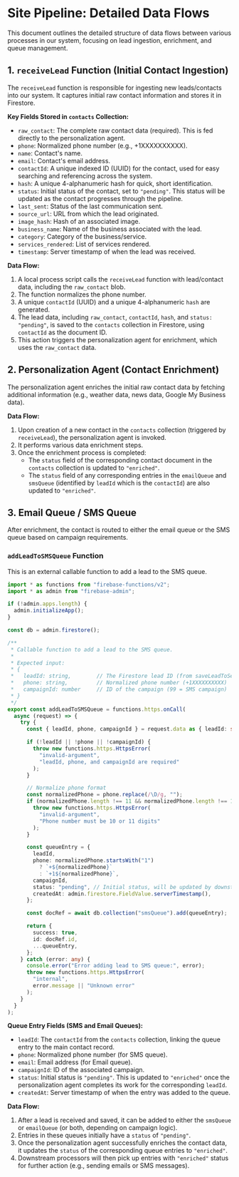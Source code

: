 # Site Pipeline: Detailed Data Flows

This document outlines the detailed structure of data flows between various processes in our system, focusing on lead ingestion, enrichment, and queue management.

## 1. `receiveLead` Function (Initial Contact Ingestion)

The `receiveLead` function is responsible for ingesting new leads/contacts into our system. It captures initial raw contact information and stores it in Firestore.

**Key Fields Stored in `contacts` Collection:**
*   `raw_contact`: The complete raw contact data (required). This is fed directly to the personalization agent.
*   `phone`: Normalized phone number (e.g., +1XXXXXXXXXX).
*   `name`: Contact's name.
*   `email`: Contact's email address.
*   `contactId`: A unique indexed ID (UUID) for the contact, used for easy searching and referencing across the system.
*   `hash`: A unique 4-alphanumeric hash for quick, short identification.
*   `status`: Initial status of the contact, set to `"pending"`. This status will be updated as the contact progresses through the pipeline.
*   `last_sent`: Status of the last communication sent.
*   `source_url`: URL from which the lead originated.
*   `image_hash`: Hash of an associated image.
*   `business_name`: Name of the business associated with the lead.
*   `category`: Category of the business/service.
*   `services_rendered`: List of services rendered.
*   `timestamp`: Server timestamp of when the lead was received.

**Data Flow:**
1.  A local process script calls the `receiveLead` function with lead/contact data, including the `raw_contact` blob.
2.  The function normalizes the phone number.
3.  A unique `contactId` (UUID) and a unique 4-alphanumeric `hash` are generated.
4.  The lead data, including `raw_contact`, `contactId`, `hash`, and `status: "pending"`, is saved to the `contacts` collection in Firestore, using `contactId` as the document ID.
5.  This action triggers the personalization agent for enrichment, which uses the `raw_contact` data.

## 2. Personalization Agent (Contact Enrichment)

The personalization agent enriches the initial raw contact data by fetching additional information (e.g., weather data, news data, Google My Business data).

**Data Flow:**
1.  Upon creation of a new contact in the `contacts` collection (triggered by `receiveLead`), the personalization agent is invoked.
2.  It performs various data enrichment steps.
3.  Once the enrichment process is completed:
    *   The `status` field of the corresponding contact document in the `contacts` collection is updated to `"enriched"`.
    *   The `status` field of any corresponding entries in the `emailQueue` and `smsQueue` (identified by `leadId` which is the `contactId`) are also updated to `"enriched"`.

## 3. Email Queue / SMS Queue

After enrichment, the contact is routed to either the email queue or the SMS queue based on campaign requirements.

### `addLeadToSMSQueue` Function

This is an external callable function to add a lead to the SMS queue.

```typescript
import * as functions from "firebase-functions/v2";
import * as admin from "firebase-admin";

if (!admin.apps.length) {
  admin.initializeApp();
}

const db = admin.firestore();

/**
 * Callable function to add a lead to the SMS queue.
 *
 * Expected input:
 * {
 *   leadId: string,        // The Firestore lead ID (from saveLeadToServer)
 *   phone: string,         // Normalized phone number (+1XXXXXXXXXX)
 *   campaignId: number     // ID of the campaign (99 = SMS campaign)
 * }
 */
export const addLeadToSMSQueue = functions.https.onCall(
  async (request) => {
    try {
      const { leadId, phone, campaignId } = request.data as { leadId: string; phone: string; campaignId: number };

      if (!leadId || !phone || !campaignId) {
        throw new functions.https.HttpsError(
          "invalid-argument",
          "leadId, phone, and campaignId are required"
        );
      }

      // Normalize phone format
      const normalizedPhone = phone.replace(/\D/g, "");
      if (normalizedPhone.length !== 11 && normalizedPhone.length !== 10) {
        throw new functions.https.HttpsError(
          "invalid-argument",
          "Phone number must be 10 or 11 digits"
        );
      }

      const queueEntry = {
        leadId,
        phone: normalizedPhone.startsWith("1")
          ? `+${normalizedPhone}`
          : `+1${normalizedPhone}`,
        campaignId,
        status: "pending", // Initial status, will be updated by downstream processors
        createdAt: admin.firestore.FieldValue.serverTimestamp(),
      };

      const docRef = await db.collection("smsQueue").add(queueEntry);

      return {
        success: true,
        id: docRef.id,
        ...queueEntry,
      };
    } catch (error: any) {
      console.error("Error adding lead to SMS queue:", error);
      throw new functions.https.HttpsError(
        "internal",
        error.message || "Unknown error"
      );
    }
  }
);
```

**Queue Entry Fields (SMS and Email Queues):**
*   `leadId`: The `contactId` from the `contacts` collection, linking the queue entry to the main contact record.
*   `phone`: Normalized phone number (for SMS queue).
*   `email`: Email address (for Email queue).
*   `campaignId`: ID of the associated campaign.
*   `status`: Initial status is `"pending"`. This is updated to `"enriched"` once the personalization agent completes its work for the corresponding `leadId`.
*   `createdAt`: Server timestamp of when the entry was added to the queue.

**Data Flow:**
1.  After a lead is received and saved, it can be added to either the `smsQueue` or `emailQueue` (or both, depending on campaign logic).
2.  Entries in these queues initially have a `status` of `"pending"`.
3.  Once the personalization agent successfully enriches the contact data, it updates the `status` of the corresponding queue entries to `"enriched"`.
4.  Downstream processors will then pick up entries with `"enriched"` status for further action (e.g., sending emails or SMS messages).
